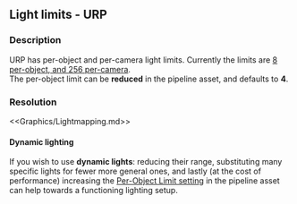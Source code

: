 ## Light limits - URP
### Description
URP has per-object and per-camera light limits. Currently the limits are [8 per-object, and 256 per-camera](https://docs.unity3d.com/Packages/com.unity.render-pipelines.universal@latest/index.html?subfolder=/manual/universalrp-builtin-feature-comparison.html).  
The per-object limit can be **reduced** in the pipeline asset, and defaults to **4**.

### Resolution

<<Graphics/Lightmapping.md>>

#### Dynamic lighting 
If you wish to use **dynamic lights**: reducing their range, substituting many specific lights for fewer more general ones, and lastly (at the cost of performance) increasing the [Per-Object Limit setting](https://docs.unity3d.com/Packages/com.unity.render-pipelines.universal@latest/index.html?subfolder=/manual/universalrp-asset.html#lighting) in the pipeline asset can help towards a functioning lighting setup.